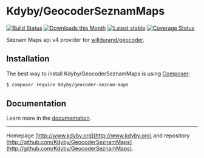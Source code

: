 Kdyby/GeocoderSeznamMaps
======

[![Build Status](https://travis-ci.org/Kdyby/GeocoderSeznamMaps.svg?branch=master)](https://travis-ci.org/Kdyby/GeocoderSeznamMaps)
[![Downloads this Month](https://img.shields.io/packagist/dm/kdyby/geocoder-seznam-maps.svg)](https://packagist.org/packages/kdyby/geocoder-seznam-maps)
[![Latest stable](https://img.shields.io/packagist/v/kdyby/geocoder-seznam-maps.svg)](https://packagist.org/packages/kdyby/geocoder-seznam-maps)
[![Coverage Status](https://coveralls.io/repos/github/Kdyby/GeocoderSeznamMaps/badge.svg?branch=master)](https://coveralls.io/github/Kdyby/GeocoderSeznamMaps?branch=master)

Seznam Maps api v4 provider for [willdurand/geocoder](https://github.com/geocoder-php/Geocoder).

Installation
------------

The best way to install Kdyby/GeocoderSeznamMaps is using  [Composer](http://getcomposer.org/):

```sh
$ composer require kdyby/geocoder-seznam-maps
```

Documentation
------------

Learn more in the [documentation](https://github.com/Kdyby/GeocoderSeznamMaps/blob/master/docs/en/index.md).

-----

Homepage [http://www.kdyby.org](http://www.kdyby.org) and repository [http://github.com/Kdyby/GeocoderSeznamMaps](http://github.com/Kdyby/GeocoderSeznamMaps).

